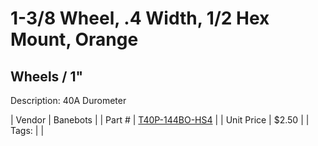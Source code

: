 # 1-3/8 Wheel, .4 Width, 1/2 Hex Mount, Orange
## Wheels / 1"
Description: 	40A Durometer 

| Vendor | Banebots | 
| Part # | [T40P-144BO-HS4](http://www.banebots.com/category/T40P-1375.html) | 
| Unit Price | $2.50 | 
| Tags: |  | 
